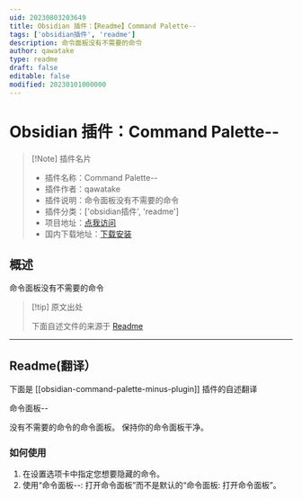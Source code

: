 ```yaml
---
uid: 20230803203649
title: Obsidian 插件：【Readme】Command Palette--
tags: ['obsidian插件', 'readme']
description: 命令面板没有不需要的命令
author: qawatake
type: readme
draft: false
editable: false
modified: 20230101000000
---
```


# Obsidian 插件：Command Palette--

> [!Note] 插件名片
> - 插件名称：Command Palette--
> - 插件作者：qawatake
> - 插件说明：命令面板没有不需要的命令
> - 插件分类：['obsidian插件', 'readme']
> - 项目地址：[点我访问](https://github.com/qawatake/obsidian-command-palette-minus-plugin)
> - 国内下载地址：[下载安装](https://pkmer.cn/products/plugin/pluginMarket/?obsidian-command-palette-minus-plugin)

## 概述

命令面板没有不需要的命令



> [!tip] 原文出处
> 
>下面自述文件的来源于 [Readme](https://ghproxy.net/https://raw.githubusercontent.com/qawatake/obsidian-command-palette-minus-plugin/main/README.md)
> 

---

## Readme(翻译）

下面是 [[obsidian-command-palette-minus-plugin]] 插件的自述翻译


命令面板--

没有不需要的命令的命令面板。
保持你的命令面板干净。

### 如何使用

1. 在设置选项卡中指定您想要隐藏的命令。
2. 使用“命令面板--: 打开命令面板”而不是默认的“命令面板: 打开命令面板”。



